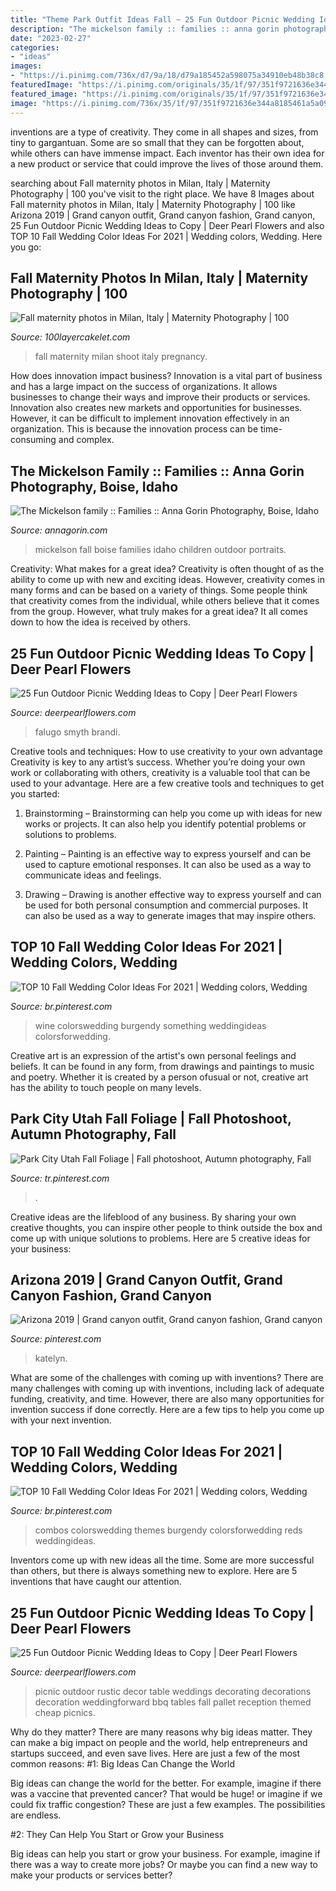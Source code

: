 ```yaml
---
title: "Theme Park Outfit Ideas Fall ~ 25 Fun Outdoor Picnic Wedding Ideas To Copy"
description: "The mickelson family :: families :: anna gorin photography, boise, idaho"
date: "2023-02-27"
categories:
- "ideas"
images:
- "https://i.pinimg.com/736x/d7/9a/18/d79a185452a598075a34910eb48b38c8.jpg"
featuredImage: "https://i.pinimg.com/originals/35/1f/97/351f9721636e344a8185461a5a09a5e7.png"
featured_image: "https://i.pinimg.com/originals/35/1f/97/351f9721636e344a8185461a5a09a5e7.png"
image: "https://i.pinimg.com/736x/35/1f/97/351f9721636e344a8185461a5a09a5e7.jpg"
---
```



inventions are a type of creativity. They come in all shapes and sizes, from tiny to gargantuan. Some are so small that they can be forgotten about, while others can have immense impact. Each inventor has their own idea for a new product or service that could improve the lives of those around them.

	

		
searching about Fall maternity photos in Milan, Italy | Maternity Photography | 100 you've visit to the right place. We have 8 Images about Fall maternity photos in Milan, Italy | Maternity Photography | 100 like Arizona 2019 | Grand canyon outfit, Grand canyon fashion, Grand canyon, 25 Fun Outdoor Picnic Wedding Ideas to Copy | Deer Pearl Flowers and also TOP 10 Fall Wedding Color Ideas For 2021 | Wedding colors, Wedding. Here you go:
		
    
## Fall Maternity Photos In Milan, Italy | Maternity Photography | 100

<img loading=lazy src="http://www.100layercakelet.com/wp-content/uploads/2013/12/fall-photo-shoot-milan-italy-5.jpg" onerror="this.onerror=null;this.src='https://tse2.mm.bing.net/th?id=OIP.IJP3w25XHuLXJGCd_8ItwAHaLG&amp;pid=15.1';" alt="Fall maternity photos in Milan, Italy | Maternity Photography | 100">

_Source: 100layercakelet.com_

>fall maternity milan shoot italy pregnancy. 

	

How does innovation impact business?
Innovation is a vital part of business and has a large impact on the success of organizations. It allows businesses to change their ways and improve their products or services. Innovation also creates new markets and opportunities for businesses. However, it can be difficult to implement innovation effectively in an organization. This is because the innovation process can be time-consuming and complex.

    
## The Mickelson Family :: Families :: Anna Gorin Photography, Boise, Idaho

<img loading=lazy src="http://www.annagorin.com/blog/wp-content/uploads/2015/05/boise-family-photos_003.jpg" onerror="this.onerror=null;this.src='https://tse4.mm.bing.net/th?id=OIP.maVNGAQBBo-F2fHzhmEe7AHaFj&amp;pid=15.1';" alt="The Mickelson family :: Families :: Anna Gorin Photography, Boise, Idaho">

_Source: annagorin.com_

>mickelson fall boise families idaho children outdoor portraits. 

	

Creativity: What makes for a great idea?
Creativity is often thought of as the ability to come up with new and exciting ideas. However, creativity comes in many forms and can be based on a variety of things. Some people think that creativity comes from the individual, while others believe that it comes from the group. However, what truly makes for a great idea? It all comes down to how the idea is received by others.

    
## 25 Fun Outdoor Picnic Wedding Ideas To Copy | Deer Pearl Flowers

<img loading=lazy src="https://www.deerpearlflowers.com/wp-content/uploads/2017/02/Summer-Outdoor-Picnic-Wedding-Ideas-24.jpg" onerror="this.onerror=null;this.src='https://tse1.mm.bing.net/th?id=OIP.2UAObzeWbCyoDhTyj8hC0QHaLH&amp;pid=15.1';" alt="25 Fun Outdoor Picnic Wedding Ideas to Copy | Deer Pearl Flowers">

_Source: deerpearlflowers.com_

>falugo smyth brandi. 

	

Creative tools and techniques: How to use creativity to your own advantage
Creativity is key to any artist’s success. Whether you’re doing your own work or collaborating with others, creativity is a valuable tool that can be used to your advantage. Here are a few creative tools and techniques to get you started:
1. Brainstorming – Brainstorming can help you come up with ideas for new works or projects. It can also help you identify potential problems or solutions to problems.

2. Painting – Painting is an effective way to express yourself and can be used to capture emotional responses. It can also be used as a way to communicate ideas and feelings.

3. Drawing – Drawing is another effective way to express yourself and can be used for both personal consumption and commercial purposes. It can also be used as a way to generate images that may inspire others.


    
## TOP 10 Fall Wedding Color Ideas For 2021 | Wedding Colors, Wedding

<img loading=lazy src="https://i.pinimg.com/736x/35/1f/97/351f9721636e344a8185461a5a09a5e7.jpg" onerror="this.onerror=null;this.src='https://tse3.mm.bing.net/th?id=OIP.5nM5MH--bo8xu8qiFkR0BQHaOX&amp;pid=15.1';" alt="TOP 10 Fall Wedding Color Ideas For 2021 | Wedding colors, Wedding">

_Source: br.pinterest.com_

>wine colorswedding burgendy something weddingideas colorsforwedding. 

	

Creative art is an expression of the artist's own personal feelings and beliefs. It can be found in any form, from drawings and paintings to music and poetry. Whether it is created by a person ofusual or not, creative art has the ability to touch people on many levels.

    
## Park City Utah Fall Foliage | Fall Photoshoot, Autumn Photography, Fall

<img loading=lazy src="https://i.pinimg.com/736x/23/a2/23/23a223fbc17f826578bdc01677873bbd.jpg" onerror="this.onerror=null;this.src='https://tse2.mm.bing.net/th?id=OIP.zzgxFLpjKJ1J0tL7YI1nXwHaJ_&amp;pid=15.1';" alt="Park City Utah Fall Foliage | Fall photoshoot, Autumn photography, Fall">

_Source: tr.pinterest.com_

>. 

	

Creative ideas are the lifeblood of any business. By sharing your own creative thoughts, you can inspire other people to think outside the box and come up with unique solutions to problems. Here are 5 creative ideas for your business: 

    
## Arizona 2019 | Grand Canyon Outfit, Grand Canyon Fashion, Grand Canyon

<img loading=lazy src="https://i.pinimg.com/736x/d7/9a/18/d79a185452a598075a34910eb48b38c8.jpg" onerror="this.onerror=null;this.src='https://tse4.mm.bing.net/th?id=OIP.VyHYRiJ4xkcRLDDhrrLghQHaJ3&amp;pid=15.1';" alt="Arizona 2019 | Grand canyon outfit, Grand canyon fashion, Grand canyon">

_Source: pinterest.com_

>katelyn. 

	

What are some of the challenges with coming up with inventions?
There are many challenges with coming up with inventions, including lack of adequate funding, creativity, and time. However, there are also many opportunities for invention success if done correctly. Here are a few tips to help you come up with your next invention.

    
## TOP 10 Fall Wedding Color Ideas For 2021 | Wedding Colors, Wedding

<img loading=lazy src="https://i.pinimg.com/originals/35/1f/97/351f9721636e344a8185461a5a09a5e7.png" onerror="this.onerror=null;this.src='https://tse1.mm.bing.net/th?id=OIP.DnrxJWmiku1EIUMNhjjb4gHaOX&amp;pid=15.1';" alt="TOP 10 Fall Wedding Color Ideas For 2021 | Wedding colors, Wedding">

_Source: br.pinterest.com_

>combos colorswedding themes burgendy colorsforwedding reds weddingideas. 

	

Inventors come up with new ideas all the time. Some are more successful than others, but there is always something new to explore. Here are 5 inventions that have caught our attention.

    
## 25 Fun Outdoor Picnic Wedding Ideas To Copy | Deer Pearl Flowers

<img loading=lazy src="http://www.deerpearlflowers.com/wp-content/uploads/2017/02/Summer-Outdoor-Picnic-Wedding-Ideas-18.jpg" onerror="this.onerror=null;this.src='https://tse3.mm.bing.net/th?id=OIP.2WFc_SwVPsHXv9QMf6dSvgHaLH&amp;pid=15.1';" alt="25 Fun Outdoor Picnic Wedding Ideas to Copy | Deer Pearl Flowers">

_Source: deerpearlflowers.com_

>picnic outdoor rustic decor table weddings decorating decorations decoration weddingforward bbq tables fall pallet reception themed cheap picnics. 

	

Why do they matter?
There are many reasons why big ideas matter. They can make a big impact on people and the world, help entrepreneurs and startups succeed, and even save lives. Here are just a few of the most common reasons:
#1: Big Ideas Can Change the World

Big ideas can change the world for the better. For example, imagine if there was a vaccine that prevented cancer? That would be huge! or imagine if we could fix traffic congestion? These are just a few examples. The possibilities are endless.

#2: They Can Help You Start or Grow your Business

Big ideas can help you start or grow your business. For example, imagine if there was a way to create more jobs? Or maybe you can find a new way to make your products or services better?


